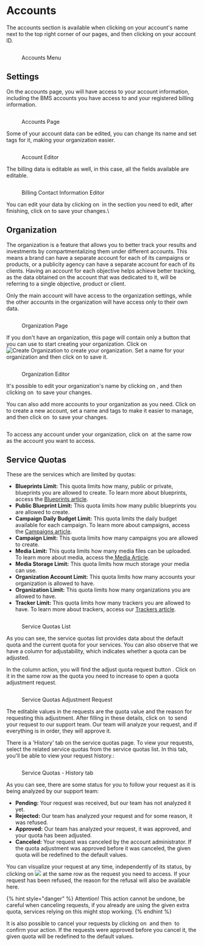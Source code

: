 # Accounts

The accounts section is available when clicking on your account's name next to the top right corner of our pages, and then clicking on your account ID.

<figure><img src="../.gitbook/assets/image (10) (2).png" alt=""><figcaption><p>Accounts Menu</p></figcaption></figure>

## Settings

On the accounts page, you will have access to your account information, including the BMS accounts you have access to and your registered billing information.

<figure><img src="../.gitbook/assets/image (11) (2).png" alt=""><figcaption><p>Accounts Page</p></figcaption></figure>

Some of your account data can be edited, you can change its name and set tags for it, making your organization easier.

<figure><img src="../.gitbook/assets/image (12) (2).png" alt=""><figcaption><p>Account Editor</p></figcaption></figure>

The billing data is editable as well, in this case, all the fields available are editable.

<figure><img src="../.gitbook/assets/image (14) (1).png" alt=""><figcaption><p>Billing Contact Information Editor</p></figcaption></figure>

You can edit your data by clicking on <img src="../.gitbook/assets/image (6) (2).png" alt="" data-size="line"> in the section you need to edit, after finishing, click on<img src="../.gitbook/assets/image (7) (2).png" alt="" data-size="line"> to save your changes.\


## Organization

The organization is a feature that allows you to better track your results and investments by compartmentalizing them under different accounts. This means a brand can have a separate account for each of its campaigns or products, or a publicity agency can have a separate account for each of its clients. Having an account for each objective helps achieve better tracking, as the data obtained on the account that was dedicated to it, will be referring to a single objective, product or client.

Only the main account will have access to the organization settings, while the other accounts in the organization will have access only to their own data.&#x20;

<figure><img src="../.gitbook/assets/image (19) (1).png" alt=""><figcaption><p>Organization Page</p></figcaption></figure>

If you don't have an organization, this page will contain only a button that you can use to start creating your organization. Click on <img src="../.gitbook/assets/image (9) (2).png" alt="Create Organization" data-size="line"> to create your organization. Set a name for your organization and then click on<img src="../.gitbook/assets/image (21) (1).png" alt="" data-size="line"> to save it.

<figure><img src="../.gitbook/assets/image (15) (1).png" alt=""><figcaption><p>Organization Editor</p></figcaption></figure>

It's possible to edit your organization's name by clicking on <img src="../.gitbook/assets/image (20) (2).png" alt="" data-size="line">, and then clicking on <img src="../.gitbook/assets/image (21) (1).png" alt="" data-size="line"> to save your changes.

You can also add more accounts to your organization as you need. Click on <img src="../.gitbook/assets/image (22) (1).png" alt="" data-size="line"> to create a new account, set a name and tags to make it easier to manage, and then click on <img src="../.gitbook/assets/image (21) (1).png" alt="" data-size="line"> to save your changes.

<figure><img src="../.gitbook/assets/image (16) (1).png" alt=""><figcaption></figcaption></figure>

To access any account under your organization, click on <img src="../.gitbook/assets/image (23) (1).png" alt="" data-size="original"> at the same row as the account you want to access.

## Service Quotas

These are the services which are limited by quotas:

* **Blueprints Limit:** This quota limits how many, public or private, blueprints you are allowed to create. To learn more about blueprints, access the [Blueprints article](ad-serving/creative-builder/blueprints.md).
* **Public Blueprint Limit:** This quota limits how many public blueprints you are allowed to create.
* **Campaign Daily Budget Limit:** This quota limits the daily budget available for each campaign. To learn more about campaigns, access the [Campaigns article](demand-side-platform-dsp/campaigns.md).
* **Campaign Limit:** This quota limits how many campaigns you are allowed to create.
* **Media Limit:** This quota limits how many media files can be uploaded. To learn more about media, access the[ Media Article](media/).
* **Media Storage Limit:** This quota limits how much storage your media can use.
* **Organization Account Limit:** This quota limits how many accounts your organization is allowed to have.
* **Organization Limit:** This quota limits how many organizations you are allowed to have.&#x20;
* **Tracker Limit:** This quota limits how many trackers you are allowed to have. To learn more about trackers, access our [Trackers article](demand-management-platform-dmp/trackers.md).

<figure><img src="../.gitbook/assets/image (222).png" alt=""><figcaption><p>Service Quotas List</p></figcaption></figure>

As you can see, the service quotas list provides data about the default quota and the current quota for your services. You can also observe that we have a column for adjustability, which indicates whether a quota can be adjusted.

In the column action, you will find the adjust quota request button <img src="../.gitbook/assets/image (25) (1).png" alt="" data-size="original">. Click on it in the same row as the quota you need to increase to open a quota adjustment request.

<figure><img src="../.gitbook/assets/image (18) (1).png" alt=""><figcaption><p>Service Quotas Adjustment Request</p></figcaption></figure>

The editable values in the requests are the quota value and the reason for requesting this adjustment. After filling in these details, click on <img src="../.gitbook/assets/image (26).png" alt="" data-size="line"> to send your request to our support team. Our team will analyze your request, and if everything is in order, they will approve it.

There is a 'History' tab on the service quotas page. To view your requests, select the related service quotas from the service quotas list. In this tab, you'll be able to view your request history.:

<figure><img src="../.gitbook/assets/image (27).png" alt=""><figcaption><p>Service Quotas - History tab</p></figcaption></figure>

As you can see, there are some status for you to follow your request as it is being analyzed by our support team:

* **Pending:** Your request was received, but our team has not analyzed it yet.
* **Rejected:** Our team has analyzed your request and for some reason, it was refused.
* **Approved:** Our team has analyzed your request, it was approved, and your quota has been adjusted.
* **Canceled:** Your request was canceled by the account administrator. If the quota adjustment was approved before it was canceled, the given quota will be redefined to the default values.

You can visualize your request at any time, independently of its status, by clicking on ![](<../.gitbook/assets/image (29).png>) at the same row as the request you need to access. If your request has been refused, the reason for the refusal will also be available here.

{% hint style="danger" %}
Attention! This action cannot be undone, be careful when canceling requests, if you already are using the given extra quota, services relying on this might stop working.
{% endhint %}

It is also possible to cancel your requests by clicking on <img src="../.gitbook/assets/image (31).png" alt="" data-size="original"> and then <img src="../.gitbook/assets/image (32).png" alt="" data-size="line"> to confirm your action. If the requests were approved before you cancel it, the given quota will be redefined to the default values.
